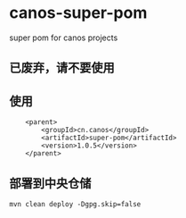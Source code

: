 # canos-super-pom
super pom for canos projects

## 已废弃，请不要使用

## 使用
```
    <parent>
        <groupId>cn.canos</groupId>
        <artifactId>super-pom</artifactId>
        <version>1.0.5</version>
    </parent>
```

## 部署到中央仓储
```
mvn clean deploy -Dgpg.skip=false
```



